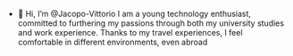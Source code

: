 - 👋 Hi, I’m @Jacopo-Vittorio
I am a young technology enthusiast, committed to furthering my passions
 through both my university studies and work experience. Thanks to my travel
 experiences, I feel comfortable in different environments, even abroad 

<!---
Jacopo-Vittorio/Jacopo-Vittorio is a ✨ special ✨ repository because its `README.md` (this file) appears on your GitHub profile.
You can click the Preview link to take a look at your changes.
--->
